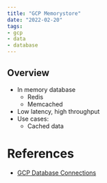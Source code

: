 ```yaml
---
title: "GCP Memorystore"
date: "2022-02-20"
tags:
- gcp
- data
- database
---
```


## Overview

- In memory database
	- Redis
	- Memcached
- Low latency, high throughput
- Use cases:
	- Cached data

# References

- [GCP Database Connections](notes/GCP%20Database%20Connections.md)
